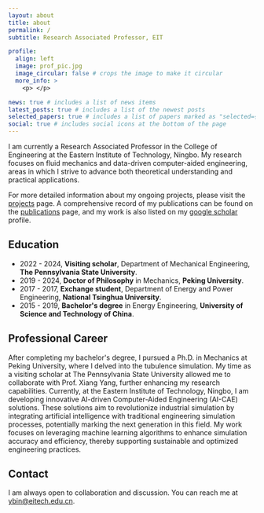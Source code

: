 ```yaml
---
layout: about
title: about
permalink: /
subtitle: Research Associated Professor, EIT

profile:
  align: left
  image: prof_pic.jpg
  image_circular: false # crops the image to make it circular
  more_info: >
    <p> </p>

news: true # includes a list of news items
latest_posts: true # includes a list of the newest posts
selected_papers: true # includes a list of papers marked as "selected={true}"
social: true # includes social icons at the bottom of the page
---
```


I am currently a Research Associated Professor in the College of Engineering at the Eastern Institute of Technology, Ningbo. 
My research focuses on fluid mechanics and data-driven computer-aided engineering, areas in which I strive to advance both theoretical understanding and practical applications.

For more detailed information about my ongoing projects, please visit the [projects](https://www.ywbin.com/projects/) page. 
A comprehensive record of my publications can be found on the [publications](https://www.ywbin.com/publications/) page, and my work is also listed on my [google scholar](https://scholar.google.com/citations?user=czzz4XgAAAAJ&hl=en) profile.

## Education

* 2022 - 2024, **Visiting scholar**, Department of Mechanical Engineering, **The Pennsylvania State University**.
* 2019 - 2024, **Doctor of Philosophy** in Mechanics, **Peking University**.
* 2017 - 2017, **Exchange student**, Department of Energy and Power Engineering, **National Tsinghua University**.
* 2015 - 2019, **Bachelor's degree** in Energy Engineering, **University of Science and Technology of China**.

## Professional Career

After completing my bachelor's degree, I pursued a Ph.D. in Mechanics at Peking University, where I delved into the tubulence simulation. 
My time as a visiting scholar at The Pennsylvania State University allowed me to collaborate with Prof. Xiang Yang, further enhancing my research capabilities. 
Currently, at the Eastern Institute of Technology, Ningbo, I am developing innovative AI-driven Computer-Aided Engineering (AI-CAE) solutions.
These solutions aim to revolutionize industrial simulation by integrating artificial intelligence with traditional engineering simulation processes, potentially marking the next generation in this field. 
My work focuses on leveraging machine learning algorithms to enhance simulation accuracy and efficiency, thereby supporting sustainable and optimized engineering practices.

## Contact

I am always open to collaboration and discussion.
You can reach me at [ybin@eitech.edu.cn](mailto:ybin@eitech.edu.cn).